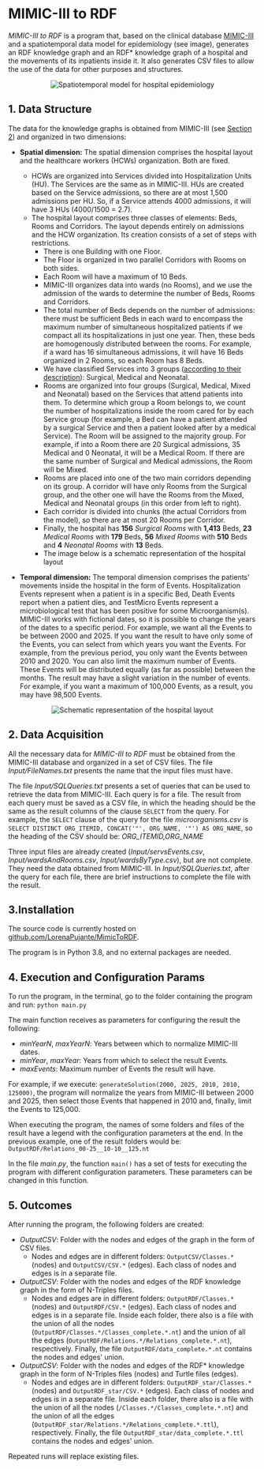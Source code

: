 # MIMIC-III to RDF

_MIMIC-III to RDF_ is a program that, based on the clinical database [MIMIC-III](https://physionet.org/content/mimiciii/1.4/) and a spatiotemporal data model for epidemiology (see image), generates an RDF knowledge graph and an RDF* knowledge graph of a hospital and the movements of its inpatients inside it. It also generates CSV files to allow the use of the data for other purposes and structures.

<!-- ![Spatiotemporal model for hospital epidemiology](https://github.com/LorenaPujante/MimicToRDF/assets/154461660/ccb2426b-7718-4bb1-bc14-330aabdb4b40) -->
<p align="center">
  <img src="https://github.com/LorenaPujante/MimicToRDF/assets/154461660/ccb2426b-7718-4bb1-bc14-330aabdb4b40" alt="Spatiotemporal model for hospital epidemiology">
</p>

## 1. Data Structure
The data for the knowledge graphs is obtained from MIMIC-III (see [Section 2](#dataAcq)) and organized in two dimensions:
- **Spatial dimension:** The spatial dimension comprises the hospital layout and the healthcare workers (HCWs) organization. Both are fixed.
	- HCWs are organized into Services divided into Hospitalization Units (HU). The Services are the same as in MIMIC-III. HUs are created based on the Service admissions, so there are at most 1,500 admissions per HU. So, if a Service attends 4000 admissions, it will have 3 HUs (4000/1500 = 2.7).
 	- The hospital layout comprises three classes of elements: Beds, Rooms and Corridors. The layout depends entirely on admissions and the HCW organization. Its creation consists of a set of steps with restrictions.
  		- There is one Building with one Floor.
    	- The Floor is organized in two parallel Corridors with Rooms on both sides.
     	- Each Room will have a maximum of 10 Beds.
      	- MIMIC-III organizes data into wards (no Rooms), and we use the admission of the wards to determine the number of Beds, Rooms and Corridors.
      	- The total number of Beds depends on the number of admissions: there must be sufficient Beds in each ward to encompass the maximum number of simultaneous hospitalized patients if we compact all its hospitalizations in just one year. Then, these beds are homogenously distributed between the rooms. For example, if a ward has 16 simultaneous admissions, it will have 16 Beds organized in 2 Rooms, so each Room has 8 Beds.
      	- We have classified Services into 3 groups ([according to their description](https://mimic.mit.edu/docs/iii/tables/services/)): Surgical, Medical and Neonatal.
      	- Rooms are organized into four groups (Surgical, Medical, Mixed and Neonatal) based on the Services that attend patients into them. To determine which group a Room belongs to, we count the number of hospitalizations inside the room cared for by each Service group (for example, a Bed can have a patient attended by a surgical Service and then a patient looked after by a medical Service). The Room will be assigned to the majority group. For example, if into a Room there are 20 Surgical admissions, 35 Medical and 0 Neonatal, it will be a Medical Room. If there are the same number of Surgical and Medical admissions, the Room will be Mixed.  
      	- Rooms are placed into one of the two main corridors depending on its group. A corridor will have only Rooms from the Surgical group, and the other one will have the Rooms from the Mixed, Medical and Neonatal groups (in this order from left to right).
      	- Each corridor is divided into chunks (the actual Corridors from the model), so there are at most 20 Rooms per Corridor.
      	- Finally, the hospital has **156** _Surgical Rooms_ with **1,413** Beds, **23** _Medical Rooms_ with **179** Beds, **56** _Mixed Rooms_ with **510** Beds and **4** _Neonatal Rooms_ with **13** Beds.
      	- The image below is a schematic representation of the hospital layout
   
-  **Temporal dimension:** The temporal dimension comprises the patients' movements inside the hospital in the form of Events. Hospitalization Events represent when a patient is in a specific Bed, Death Events report when a patient dies, and TestMicro Events represent a microbiological test that has been positive for some Microorganism(s). MIMIC-III works with fictional dates, so it is possible to change the years of the dates to a specific period. For example, we want all the Events to be between 2000 and 2025. If you want the result to have only some of the Events, you can select from which years you want the Events. For example, from the previous period, you only want the Events between 2010 and 2020. You can also limit the maximum number of Events. These Events will be distributed equally (as far as possible) between the months. The result may have a slight variation in the number of events. For example, if you want a maximum of 100,000 Events, as a result, you may have 98,500 Events.      

<!--![Schematic representation of the hospital layout](https://github.com/LorenaPujante/MimicToRDF/assets/154461660/4c12d02c-352a-4add-ab93-7e3a3646470d)-->
<p align="center">
  <img src="https://github.com/LorenaPujante/MimicToRDF/assets/154461660/4c12d02c-352a-4add-ab93-7e3a3646470d" alt="Schematic representation of the hospital layout">
</p>


## 2. Data Acquisition <a id='dataAcq'></a>

All the necessary data for _MIMIC-III to RDF_ must be obtained from the MIMIC-III database and organized in a set of CSV files. The file _Input/FileNames.txt_ presents the name that the input files must have.

The file _Input/SQLQueries.txt_ presents a set of queries that can be used to retrieve the data from MIMIC-III. Each query is for a file. The result from each query must be saved as a CSV file, in which the heading should be the same as the result columns of the clause `SELECT` from the query. For example, the `SELECT` clause of the query for the file _microorganisms.csv_ is `SELECT DISTINCT ORG_ITEMID, CONCAT('"', ORG_NAME, '"') AS ORG_NAME`, so the heading of the CSV should be: _ORG_ITEMID,ORG_NAME_

Three input files are already created (_Input/servsEvents.csv_, _Input/wardsAndRooms.csv_, _Input/wardsByType.csv_), but are not complete. They need the data obtained from MIMIC-III. In _Input/SQLQueries.txt_, after the query for each file, there are brief instructions to complete the file with the result.


## 3.Installation
The source code is currently hosted on [github.com/LorenaPujante/MimicToRDF](https://github.com/LorenaPujante/MimicToRDF).

The program is in Python 3.8, and no external packages are needed.


## 4. Execution and Configuration Params
To run the program, in the terminal, go to the folder containing the program and run: `python main.py`

The main function receives as parameters for configuring the result the following:
- _minYearN_, _maxYearN_: Years between which to normalize MIMIC-III dates.
- _minYear_, _maxYear_: Years from which to select the result Events.
- _maxEvents_: Maximum number of Events the result will have.

For example, if we execute: `generateSolution(2000, 2025, 2010, 2010, 125000)`, the program will normalize the years from MIMIC-III between 2000 and 2025, then select those Events that happened in 2010 and, finally, limit the Events to 125,000.

When executing the program, the names of some folders and files of the result have a legend with the configuration parameters at the end. In the previous example, one of the result folders would be: `OutputRDF/Relations_00-25__10-10__125.nt`

In the file _main.py_, the function `main()` has a set of tests for executing the program with different configuration parameters. These parameters can be changed in this function.


## 5. Outcomes
After running the program, the following folders are created:
- _OutputCSV_: Folder with the nodes and edges of the graph in the form of CSV files.
	- Nodes and edges are in different folders: `OutputCSV/Classes.*` (nodes) and `OutputCSV/CSV.*` (edges). Each class of nodes and edges is in a separate file.
- _OutputCSV_: Folder with the nodes and edges of the RDF knowledge graph in the form of N-Triples files.
	- Nodes and edges are in different folders: `OutputRDF/Classes.*` (nodes) and `OutputRDF/CSV.*` (edges). Each class of nodes and edges is in a separate file. Inside each folder, there also is a file with the union of all the nodes (`OutputRDF/Classes.*/Classes_complete.*.nt`) and the union of all the edges (`OutputRDF/Relations.*/Relations_complete.*.nt`), respectively. Finally, the file `OutputRDF/data_complete.*.nt` contains the nodes and edges' union.
- _OutputCSV_: Folder with the nodes and edges of the RDF* knowledge graph in the form of N-Triples files (nodes) and Turtle files (edges).
	- Nodes and edges are in different folders: `OutputRDF_star/Classes.*` (nodes) and `OutputRDF_star/CSV.*` (edges). Each class of nodes and edges is in a separate file. Inside each folder, there also is a file with the union of all the nodes (`/Classes.*/Classes_complete.*.nt`) and the union of all the edges (`OutputRDF_star/Relations.*/Relations_complete.*.ttl`), respectively. Finally, the file `OutputRDF_star/data_complete.*.ttl` contains the nodes and edges' union.

Repeated runs will replace existing files.

